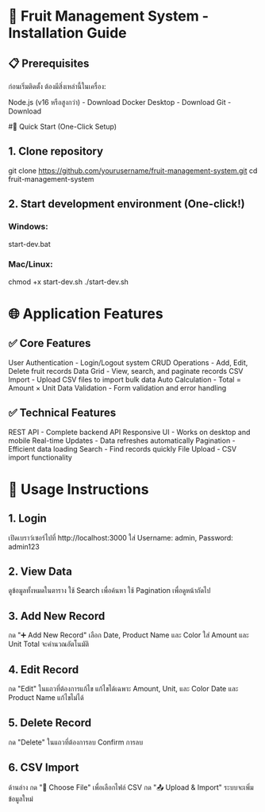 # 🍎 Fruit Management System - Installation Guide
## 📋 Prerequisites
ก่อนเริ่มติดตั้ง ต้องมีสิ่งเหล่านี้ในเครื่อง:

Node.js (v16 หรือสูงกว่า) - Download
Docker Desktop - Download
Git - Download

#🚀 Quick Start (One-Click Setup)
## 1. Clone repository
git clone https://github.com/yourusername/fruit-management-system.git
cd fruit-management-system

## 2. Start development environment (One-click!)
### Windows:
start-dev.bat
### Mac/Linux:
chmod +x start-dev.sh
./start-dev.sh

# 🌐 Application Features
## ✅ Core Features

User Authentication - Login/Logout system
CRUD Operations - Add, Edit, Delete fruit records
Data Grid - View, search, and paginate records
CSV Import - Upload CSV files to import bulk data
Auto Calculation - Total = Amount × Unit
Data Validation - Form validation and error handling

## ✅ Technical Features

REST API - Complete backend API
Responsive UI - Works on desktop and mobile
Real-time Updates - Data refreshes automatically
Pagination - Efficient data loading
Search - Find records quickly
File Upload - CSV import functionality

# 📱 Usage Instructions
## 1. Login

เปิดเบราว์เซอร์ไปที่ http://localhost:3000
ใส่ Username: admin, Password: admin123

## 2. View Data

ดูข้อมูลทั้งหมดในตาราง
ใช้ Search เพื่อค้นหา
ใช้ Pagination เพื่อดูหน้าถัดไป

## 3. Add New Record

กด "➕ Add New Record"
เลือก Date, Product Name และ Color
ใส่ Amount และ Unit
Total จะคำนวณอัตโนมัติ

## 4. Edit Record

กด "Edit" ในแถวที่ต้องการแก้ไข
แก้ไขได้เฉพาะ Amount, Unit, และ Color
Date และ Product Name แก้ไขไม่ได้

## 5. Delete Record

กด "Delete" ในแถวที่ต้องการลบ
Confirm การลบ

## 6. CSV Import

ด้านล่าง
กด "📁 Choose File" เพื่อเลือกไฟล์ CSV
กด "📤 Upload & Import"
ระบบจะเพิ่มข้อมูลใหม่
